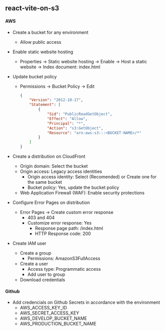 ## react-vite-on-s3

#### AWS 

- Create a bucket for any environment
  - Allow public access
- Enable static website hosting
  - Properties -> Static website hosting -> Enable -> Host a static website -> Index document: index.html
- Update bucket policy
  - Permissions -> Bucket Policy -> Edit
    ```json
    {
        "Version": "2012-10-17",
        "Statement": [
            {
                "Sid": "PublicReadGetObject",
                "Effect": "Allow",
                "Principal": "*",
                "Action": "s3:GetObject",
                "Resource": "arn:aws:s3:::<BUCKET-NAME>/*"
            }
        ]
    }
    ```
- Create a distribution on CloudFront
  - Origin domain: Select the bucket
  - Origin access: Legacy access identities
    - Origin access identity: Select (Recomended) or Create one for the same bucket
    - Bucket policy: Yes, update the bucket policy
  - Web Application Firewall (WAF): Enable security protections
- Configure Error Pages on distribution
  - Error Pages -> Create custom error response
    - 403 and 404
    - Customize error response: Yes
      - Response page path: /index.html
      - HTTP Response code: 200

- Create IAM user
  - Create a group
    - Permissions: AmazonS3FullAccess
  - Create a user
    - Access type: Programmatic access
    - Add user to group
  - Download credentials

#### Github 

- Add credencials on Github Secrets in accordance with the environment
  - AWS_ACCESS_KEY_ID
  - AWS_SECRET_ACCESS_KEY
  - AWS_DEVELOP_BUCKET_NAME
  - AWS_PRODUCTION_BUCKET_NAME